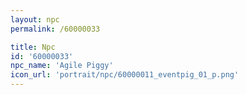 ```yaml
---
layout: npc
permalink: /60000033

title: Npc
id: '60000033'
npc_name: 'Agile Piggy'
icon_url: 'portrait/npc/60000011_eventpig_01_p.png'
---
```

